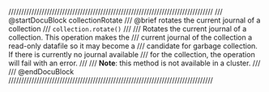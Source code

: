 ////////////////////////////////////////////////////////////////////////////////
/// @startDocuBlock collectionRotate
/// @brief rotates the current journal of a collection
/// `collection.rotate()`
///
/// Rotates the current journal of a collection. This operation makes the
/// current journal of the collection a read-only datafile so it may become a
/// candidate for garbage collection. If there is currently no journal available
/// for the collection, the operation will fail with an error.
///
/// **Note**: this method is not available in a cluster.
///
/// @endDocuBlock
////////////////////////////////////////////////////////////////////////////////